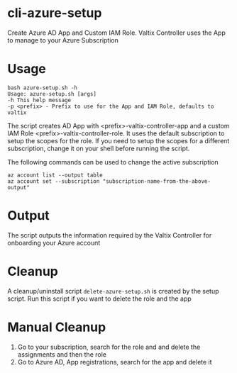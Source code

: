 # cli-azure-setup
Create Azure AD App and Custom IAM Role. Valtix Controller uses the App to manage to your Azure Subscription

# Usage
```
bash azure-setup.sh -h
Usage: azure-setup.sh [args]
-h This help message
-p <prefix> - Prefix to use for the App and IAM Role, defaults to valtix
```

The script creates AD App with \<prefix\>-valtix-controller-app and a custom IAM Role \<prefix\>-valtix-controller-role. It uses the default subscription to setup the scopes for the role. If you need to setup the scopes for a different subscription, change it on your shell before running the script.

The following commands can be used to change the active subscription

```
az account list --output table
az account set --subscription "subscription-name-from-the-above-output"
```

# Output
The script outputs the information required by the Valtix Controller for onboarding your Azure account

# Cleanup
A cleanup/uninstall script `delete-azure-setup.sh` is created by the setup script. Run this script if you want to delete the role and the app

# Manual Cleanup
1. Go to your subscription, search for the role and and delete the assignments and then the role
1. Go to Azure AD, App registrations, search for the app and delete it
